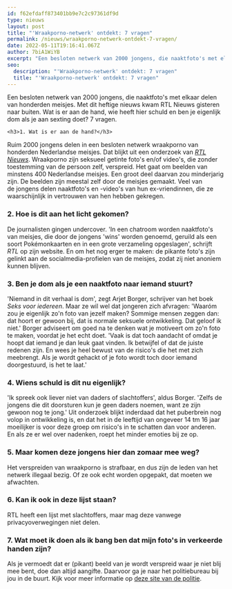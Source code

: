 ```yaml
---
id: f62efdaff873401bb9e7c2c97361df9d
type: nieuws
layout: post
title: "'Wraakporno-netwerk' ontdekt: 7 vragen"
permalink: /nieuws/wraakporno-netwerk-ontdekt-7-vragen/
date: 2022-05-11T19:16:41.067Z
author: 7biA1WiYB
excerpt: "Een besloten netwerk van 2000 jongens, die naaktfoto's met elkaar delen van honderden meisjes. Met dit heftige nieuws kwam RTL Nieuws gisteren naar buiten. Wat is er aan de hand, wie heeft hier schuld en ben je eigenlijk dom als je aan sexting doet? 7 vragen.  "
seo:
  description: "'Wraakporno-netwerk' ontdekt: 7 vragen"
  title: "'Wraakporno-netwerk' ontdekt: 7 vragen"
---
```

Een besloten netwerk van 2000 jongens, die naaktfoto's met elkaar delen van honderden meisjes. Met dit heftige nieuws kwam RTL Nieuws gisteren naar buiten. Wat is er aan de hand, wie heeft hier schuld en ben je eigenlijk dom als je aan sexting doet? 7 vragen.  

    <h3>1. Wat is er aan de hand?</h3>
<p>Ruim 2000 jongens delen in een besloten netwerk wraakporno van honderden Nederlandse meisjes. Dat blijkt uit een onderzoek van <a href="https://www.rtlnieuws.nl/nederland/naaktfotos-honderden-meisjes-gedeeld-in-groot-wraakpornonetwerk" target="_blank"><em>RTL Nieuws</em></a>. Wraakporno zijn seksueel getinte foto's en/of video's, die zonder toestemming van de persoon zelf, verspreid. Het gaat om beelden van minstens 400 Nederlandse meisjes. Een groot deel daarvan zou minderjarig zijn. De beelden zijn meestal zelf door de meisjes gemaakt. Veel van de jongens delen naaktfoto's en -video's van hun ex-vriendinnen, die ze waarschijnlijk in vertrouwen van hen hebben gekregen.</p>
<h3>2. Hoe is dit aan het licht gekomen?</h3>
<p>De journalisten gingen undercover. 'In een chatroom worden naaktfoto's van meisjes, die door de jongens 'wins' worden genoemd, geruild als een soort Pokémonkaarten en in een grote verzameling opgeslagen', schrijft <em>RTL </em>op zijn website. En om het nog erger te maken: de pikante foto's zijn gelinkt aan de socialmedia-profielen van de meisjes, zodat zij niet anoniem kunnen blijven.</p>
<h3>3. Ben je dom als je een naaktfoto naar iemand stuurt?</h3>
<p>'Niemand in dit verhaal is dom', zegt Arjet Borger, schrijver van het boek <em>Seks voor iedereen</em>. Maar ze wil wel dat jongeren zich afvragen: 'Waaróm zou je eigenlijk zo'n foto van jezelf maken? Sommige mensen zeggen dan: dat hoort er gewoon bij, dat is normale seksuele ontwikkeling. Dat geloof ik niet.' Borger adviseert om goed na te denken wat je motiveert om zo'n foto te maken, voordat je het echt doet. 'Vaak is dat toch aandacht of omdat je hoopt dat iemand je dan leuk gaat vinden. Ik betwijfel of dat de juiste redenen zijn. En wees je heel bewust van de risico's die het met zich meebrengt. Als je wordt gehackt of je foto wordt toch door iemand doorgestuurd, is het te laat.'</p>
<h3>4. Wiens schuld is dit nu eigenlijk?</h3>
<p>'Ik spreek ook liever niet van daders of slachtoffers', aldus Borger. 'Zelfs de jongens die dit doorsturen kun je geen daders noemen, want ze zijn gewoon nog te jong.' Uit onderzoek blijkt inderdaad dat het puberbrein nog volop in ontwikkeling is, en dat het in de leeftijd van ongeveer 14 tm 16 jaar moeilijker is voor deze groep om risico's in te schatten dan voor anderen. En als ze er wel over nadenken, roept het minder emoties bij ze op.</p>
<h3>5. Maar komen deze jongens hier dan zomaar mee weg?</h3>
<p>Het verspreiden van wraakporno is strafbaar, en dus zijn de leden van het netwerk illegaal bezig. Of ze ook echt worden opgepakt, dat moeten we afwachten.</p>
<h3>6. Kan ik ook in deze lijst staan?</h3>
<p>RTL heeft een lijst met slachtoffers, maar mag deze vanwege privacyoverwegingen niet delen. </p>
<h3>7. Wat moet ik doen als ik bang ben dat mijn foto's in verkeerde handen zijn?</h3>
<p>Als je vermoedt dat er (pikant) beeld van je wordt verspreid waar je niet blij mee bent, doe dan altijd aangifte. Daarvoor ga je naar het politiebureau bij jou in de buurt. Kijk voor meer informatie op <a href="https://www.vraaghetdepolitie.nl/politie/aangifte-of-melding/kan-ik-aangifte-doen-van-sexting-en-hoe.html" target="_blank">deze site van de politie</a>. </p>  
